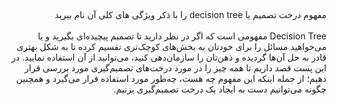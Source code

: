 ##

#####

<div dir="rtl">
مفهوم درخت تصمیم یا decision tree را با ذکر ویژگی های کلی آن نام ببرید
  </div>
<br/>

<div dir="rtl">
Decision Tree مفهومی است که اگر در نظر دارید تا تصمیم پیچیده‌ای بگیرید و یا می‌خواهید مسائل را برای خودتان به بخش‌های کوچک‌تری تقسیم کرده تا به شکل بهتری قادر به حل آن‌ها گردیده و ذهن‌تان را سازمان‌دهی کنید، می‌توانید از آن استفاده نمایید. در این پست قصد داریم تا همه چیز را در مورد درخت‌های تصمیم‌گیری مورد بررسی قرار دهیم؛ از جمله اینکه این مفهوم چه هست، چه‌طور مورد استفاده قرار می‌گیرد و همچنین چگونه می‌توانیم دست به ایجاد یک درخت تصمیم‌گیری بزنیم.
  
  </div>
